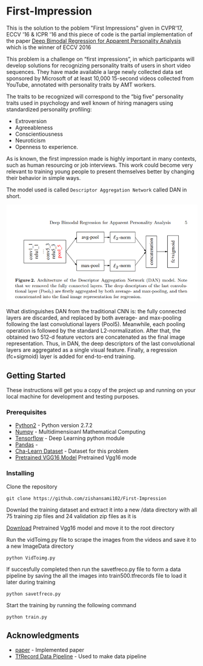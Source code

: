 # First-Impression

This is the solution to the poblem "First Impressions" given in CVPR'17, ECCV '16 & ICPR '16 and this piece of code is the partial implementation of the paper [Deep Bimodal Regression for Apparent Personality Analysis](https://cs.nju.edu.cn/wujx/paper/eccvw16_APA.pdf) which is the winner of ECCV 2016

This problem is a challenge on “first impressions”, in which participants will develop solutions for recognizing personality traits of users in short video sequences. They have made available a large newly collected data set sponsored by Microsoft of at least 10,000 15-second videos collected from YouTube, annotated with personality traits by AMT workers. 

The traits to be recognized will correspond to the “big five” personality traits used in psychology and well known of hiring managers using standardized personality profiling:
* Extroversion
* Agreeableness
* Conscientiousness
* Neuroticism
* Openness to experience.

As is known, the first impression made is highly important in many contexts, such as human resourcing or job interviews. This work could become very relevant to training young people to present themselves better by changing their behavior in simple ways.

The model used is called `Descriptor Aggregation Network` called DAN in short.

![Model Archi](modelImg.png)

What distinguishes DAN from the traditional CNN is: the fully connected layers are discarded, and replaced by both average- and max-pooling following the last convolutional layers (Pool5). Meanwhile, each pooling operation is followed by the standard L2-normalization. After that, the obtained two 512-d feature vectors are concatenated as the final image representation. Thus, in DAN, the deep descriptors of the last convolutional layers are aggregated as a single visual feature. Finally, a regression (fc+sigmoid) layer is added for end-to-end training.



## Getting Started 

These instructions will get you a copy of the project up and running on your local machine for development and testing purposes.

### Prerequisites

* [Python2](https://www.python.org/download/releases/2.7.2/) - Python version 2.7.2
* [Numpy](http://www.numpy.org/) - Multidimensioanl Mathematical Computing
* [Tensorflow](https://www.tensorflow.org/) - Deep Learning python module
* [Pandas](https://pandas.pydata.org/) -
* [Cha-Learn Dataset](http://chalearnlap.cvc.uab.es/dataset/24/description/) - Dataset for this problem
* [Pretrained VGG16 Model](https://www.cs.toronto.edu/~frossard/vgg16/vgg16_weights.npz) Pretrained Vgg16 mode

### Installing

Clone the repository

```
git clone https://github.com/zishansami102/First-Impression
```

Downlad the training dataset and extract it into a new /data directory with all 75 training zip files and 24 validation zip files as it is

[Download](https://www.cs.toronto.edu/~frossard/vgg16/vgg16_weights.npz) Pretrained Vgg16 model and move it to the root directory


Run the vidToimg.py file to scrape the images from the videos and save it to a new ImageData directory

```
python VidToimg.py
```


If succesfully completed then run the savetfreco.py file to form a data pipeline by saving the all the images into train500.tfrecords file to load it later during training

```
python savetfreco.py
```

Start the training by running the following command

```
python train.py
```


## Acknowledgments

* [paper](https://cs.nju.edu.cn/wujx/paper/eccvw16_APA.pdf) - Implemented paper
* [TfRecord Data Pipeline](http://machinelearninguru.com/deep_learning/data_preparation/tfrecord/tfrecord.html#read) - Used to make data pipeline
